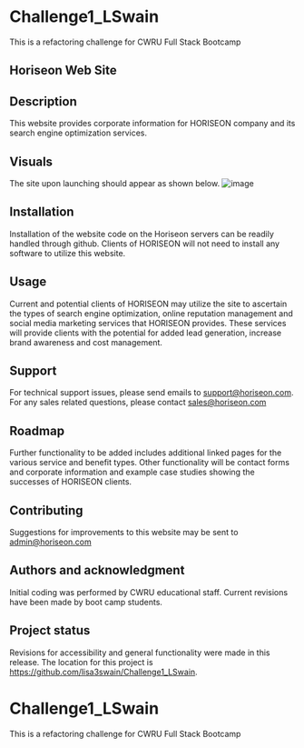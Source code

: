 # Challenge1_LSwain
This is a refactoring challenge for CWRU Full Stack Bootcamp

## Horiseon Web Site

## Description
This website provides corporate information for HORISEON company and its search engine optimization services. 

## Visuals
The site upon launching should appear as shown below. 
![image](https://user-images.githubusercontent.com/110395278/185527094-19ec7406-0e1d-456d-9490-5fd75a8a361d.png)

## Installation
Installation of the website code on the Horiseon servers can be readily handled through github. Clients of HORISEON will not need to install any software to utilize this website. 

## Usage
Current and potential clients of HORISEON may utilize the site to ascertain the types of search engine optimization, online reputation management and social media marketing services that HORISEON provides. These services will provide clients with the potential for added lead generation, increase brand awareness and cost management.

## Support
For technical support issues, please send emails to support@horiseon.com. For any sales related questions, please contact sales@horiseon.com

## Roadmap
Further functionality to be added includes additional linked pages for the various service and benefit types. Other functionality will be contact forms and corporate information and example case studies showing the successes of HORISEON clients. 

## Contributing
Suggestions for improvements to this website may be sent to admin@horiseon.com


## Authors and acknowledgment
Initial coding was performed by CWRU educational staff. Current revisions have been made by boot camp students. 


## Project status
Revisions for accessibility and general functionality were made in this release. 
The location for this project is https://github.com/lisa3swain/Challenge1_LSwain.

# Challenge1_LSwain
This is a refactoring challenge for CWRU Full Stack Bootcamp
